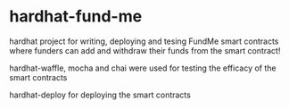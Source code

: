 # hardhat-fund-me

hardhat project for writing, deploying and tesing FundMe smart contracts where funders can add and withdraw their funds from the smart contract!

hardhat-waffle, mocha and chai were used for testing the efficacy of the smart contracts

hardhat-deploy for deploying the smart contracts


